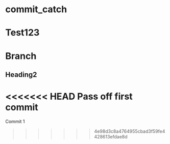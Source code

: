 # commit_catch

# Test123

# Branch

## Heading2
<<<<<<< HEAD
Pass off first commit
=======

Commit 1
>>>>>>> 4e98d3c8a4764955cbad3f59fe4428613efdae8d
